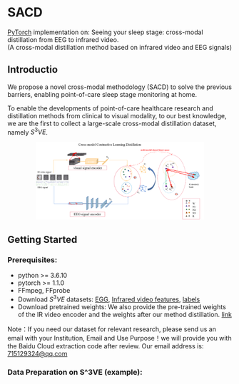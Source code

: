 # SACD
[PyTorch](https://pytorch.org/)  implementation on: Seeing your sleep stage: cross-modal distillation from EEG to infrared video.                                                                                    
      (A cross-modal distillation method based on infrared video and EEG signals)


## Introductio
We propose a novel cross-modal methodology (SACD) to solve the previous barriers, enabling point-of-care sleep stage monitoring at home.

To enable the developments of point-of-care healthcare research and distillation methods from clinical to visual modality, to our best knowledge, we are the first to collect a large-scale cross-modal distillation dataset, namely $S^3VE$.
<p align="center">
<img src="https://github.com/SPIresearch/SACD/blob/main/SACD/OVERVIEW.png" width="75%">
</p>

## Getting Started
### Prerequisites:
- python >= 3.6.10 
- pytorch >= 1.1.0
- FFmpeg, FFprobe
- Download $S^3VE$ datasets:
[EGG](https://pan.baidu.com/s/1mhRdYQEzTqR9rLwW4OZv6Q),
[Infrared video features]( https://pan.baidu.com/s/1yuUIXqNoZqXPAB_8uIO0ag),
[labels](https://pan.baidu.com/s/1GvBR3dLqj6KRmpG1YpVyDQ)
- Download pretrained weights:
We also provide the pre-trained weights of the IR video encoder and the weights after our method distillation. [link](https://pan.baidu.com/s/1ryaxMGupD-wu2I_bT7iQNg )


Note：If you need our dataset for relevant research, please send us an email with your Institution, Email and Use Purpose！we will provide you with the Baidu Cloud extraction code after review. Our email address is: 715129324@qq.com

### Data Preparation on S^3VE (example):
